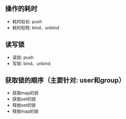 ## 操作的耗时
* 耗时较长: push
* 耗时较短: bind、unbind

## 读写锁
* 读锁: push
* 写锁: bind、unbind

## 获取锁的顺序（主要针对: user和group）
* 获取map的锁
* 获取set的锁
* 释放set的锁
* 释放map的锁
